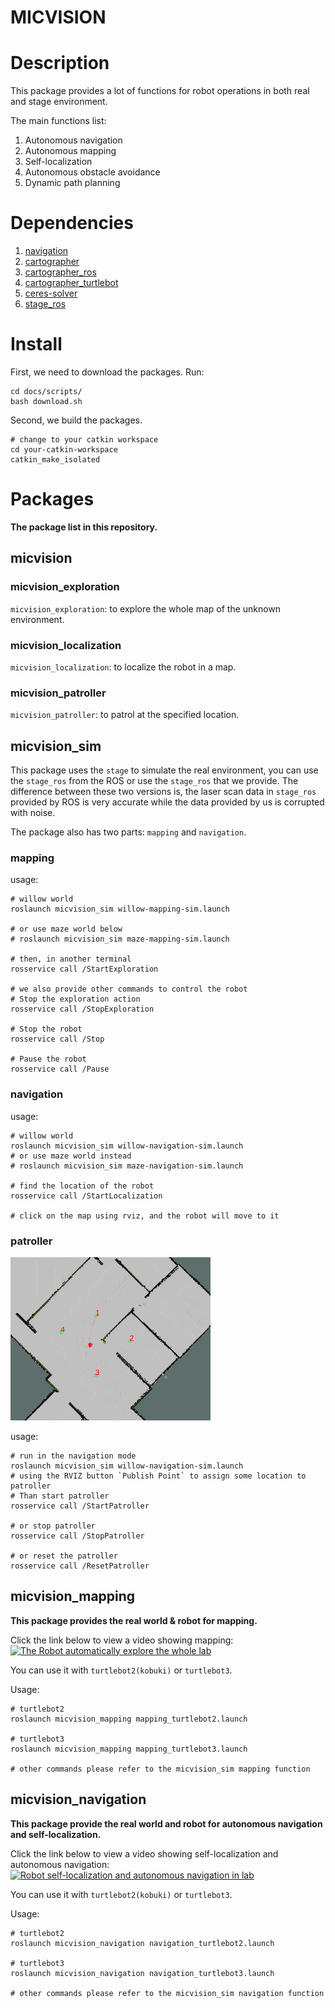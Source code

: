 MICVISION
===

# Description

This package provides a lot of functions for robot operations in both real and
stage environment.

The main functions list:
1. Autonomous navigation
2. Autonomous mapping
3. Self-localization
4. Autonomous obstacle avoidance
5. Dynamic path planning

# Dependencies

1. [navigation](https://github.com/tyuownu/navigation)
2. [cartographer](https://github.com/tyuownu/cartographer)
3. [cartographer_ros](https://github.com/tyuownu/cartographer_ros)
4. [cartographer_turtlebot](https://github.com/tyuownu/cartographer_turtlebot)
5. [ceres-solver](https://github.com/tyuownu/ceres-solver)
6. [stage_ros](https://github.com/tyuownu/stage_ros)

# Install

First, we need to download the packages. Run:

```shell
cd docs/scripts/
bash download.sh
```

Second, we build the packages.
```shell
# change to your catkin workspace
cd your-catkin-workspace
catkin_make_isolated
```

# Packages

__The package list in this repository.__

## micvision

### micvision_exploration

`micvision_exploration`: to explore the whole map of the unknown environment.

### micvision_localization

`micvision_localization`: to localize the robot in a map.

### micvision_patroller

`micvision_patroller`: to patrol at the specified location.

## micvision_sim

This package uses the `stage` to simulate the real environment, you can use the
`stage_ros` from the ROS or use the `stage_ros` that we provide. The difference
between these two versions is, the laser scan data in `stage_ros` provided by
ROS is very accurate while the data provided by us is corrupted with noise.

The package also has two parts: `mapping` and `navigation`.

### mapping

usage:

```shell
# willow world
roslaunch micvision_sim willow-mapping-sim.launch

# or use maze world below
# roslaunch micvision_sim maze-mapping-sim.launch

# then, in another terminal
rosservice call /StartExploration

# we also provide other commands to control the robot
# Stop the exploration action
rosservice call /StopExploration

# Stop the robot
rosservice call /Stop

# Pause the robot
rosservice call /Pause
```

### navigation

usage:

```shell
# willow world
roslaunch micvision_sim willow-navigation-sim.launch
# or use maze world instead
# roslaunch micvision_sim maze-navigation-sim.launch

# find the location of the robot
rosservice call /StartLocalization

# click on the map using rviz, and the robot will move to it
```

### patroller

![patroller](docs/imgs/patroller.gif)

usage:
```shell
# run in the navigation mode
roslaunch micvision_sim willow-navigation-sim.launch
# using the RVIZ button `Publish Point` to assign some location to patroller
# Than start patroller
rosservice call /StartPatroller

# or stop patroller
rosservice call /StopPatroller

# or reset the patroller
rosservice call /ResetPatroller
```

## micvision_mapping

__This package provides the real world & robot for mapping.__

Click the link below to view a video showing mapping:
[![The Robot automatically explore the whole lab](https://i.imgur.com/zx0yqQC.png)](https://youtu.be/MACHfxqYty0)


You can use it with `turtlebot2(kobuki)` or `turtlebot3`.

Usage:

```shell
# turtlebot2
roslaunch micvision_mapping mapping_turtlebot2.launch

# turtlebot3
roslaunch micvision_mapping mapping_turtlebot3.launch

# other commands please refer to the micvision_sim mapping function
```

## micvision_navigation

__This package provide the real world and robot for autonomous navigation and self-localization.__

Click the link below to view a video showing self-localization and autonomous navigation:
[![Robot self-localization and autonomous navigation in lab](https://i.imgur.com/L3BpiYe.png)](https://youtu.be/cGjrXOYjWjk)

You can use it with `turtlebot2(kobuki)` or `turtlebot3`.

Usage:

```shell
# turtlebot2
roslaunch micvision_navigation navigation_turtlebot2.launch

# turtlebot3
roslaunch micvision_navigation navigation_turtlebot3.launch

# other commands please refer to the micvision_sim navigation function
```


